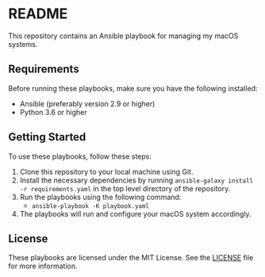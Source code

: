 # README

This repository contains an Ansible playbook for managing my macOS systems.

## Requirements

Before running these playbooks, make sure you have the following installed:

- Ansible (preferably version 2.9 or higher)
- Python 3.6 or higher

## Getting Started

To use these playbooks, follow these steps:

1. Clone this repository to your local machine using Git.
2. Install the necessary dependencies by running `ansible-galaxy install -r requirements.yaml` in the top level directory of the repository.
3. Run the playbooks using the following command:
   - `ansible-playbook -K playbook.yaml`
4. The playbooks will run and configure your macOS system accordingly.

## License

These playbooks are licensed under the MIT License. See the [LICENSE](./license) file for more information.
